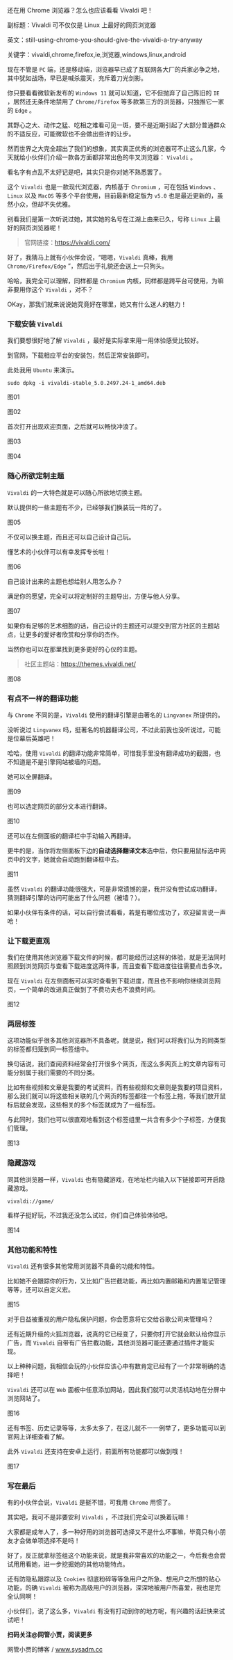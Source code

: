 还在用 Chrome 浏览器？怎么也应该看看 Vivaldi 吧！

副标题：Vivaldi 可不仅仅是 Linux 上最好的网页浏览器

英文：still-using-chrome-you-should-give-the-vivaldi-a-try-anyway

关键字：vivaldi,chrome,firefox,ie,浏览器,windows,linux,android



现在不管是 `PC` 端，还是移动端，浏览器早已成了互联网各大厂的兵家必争之地，其中犹如战场，早已是喊杀震天，充斥着刀光剑影。

你只要看看微软新发布的 `Windows 11` 就可以知道，它不但抛弃了自己陈旧的 `IE` ，居然还无条件地禁用了 `Chrome/Firefox` 等多款第三方的浏览器，只独推它一家的 `Edge` 。

其野心之大、动作之猛、吃相之难看可见一斑，要不是近期引起了大部分普通群众的不适反应，可能微软也不会做出些许的让步。

然而世界之大完全超出了我们的想象，其实真正优秀的浏览器可不止这么几家，今天就给小伙伴们介绍一款各方面都非常出色的牛叉浏览器： `Vivaldi` 。



看名字有点乱不太好记是吧，其实只是你对她不熟悉罢了。

这个 `Vivaldi` 也是一款现代浏览器，内核基于 `Chromium` ，可在包括 `Windows` 、 `Linux` 以及 `MacOS` 等多个平台使用，目前最新稳定版为 `v5.0` 也是最近更新的，虽然小众，但却不失优雅。

别看我们是第一次听说过她，其实她的名号在江湖上由来已久，号称 `Linux` 上最好的网页浏览器呢！

> 官网链接：https://vivaldi.com/



好了，我猜马上就有小伙伴会说，“嗯嗯，`Vivaldi` 真棒，我用 `Chrome/Firefox/Edge` ”，然后出于礼貌还会送上一只狗头。

哈哈，我完全可以理解，同样都是 `Chromium` 内核，同样都是跨平台可使用，为嘛非要用你这个 `Vivaldi` ，对不？

OKay，那我们就来说说她究竟好在哪里，她又有什么迷人的魅力！



### 下载安装 `Vivaldi`

我们要想很好地了解 `Vivaldi` ，最好是实际拿来用一用体验感受比较好。

到官网，下载相应平台的安装包，然后正常安装即可。

此处我用 `Ubuntu` 来演示。

```
sudo dpkg -i vivaldi-stable_5.0.2497.24-1_amd64.deb
```

图01

图02



首次打开出现欢迎页面，之后就可以畅快冲浪了。

图03

图04



### 随心所欲定制主题

`Vivaldi` 的一大特色就是可以随心所欲地切换主题。

默认提供的一些主题有不少，已经够我们换装玩一阵的了。

图05



不仅可以换主题，而且还可以自己设计自己玩。

懂艺术的小伙伴可以有幸发挥专长啦！

图06



自己设计出来的主题也想给别人用怎么办？

满足你的愿望，完全可以将定制好的主题导出，方便与他人分享。

图07



如果你有足够的艺术细胞的话，自己设计的主题还可以提交到官方社区的主题站点，让更多的爱好者欣赏和分享你的杰作。

当然你也可以在那里找到更多更好的心仪的主题。

> 社区主题站：https://themes.vivaldi.net/

图08



### 有点不一样的翻译功能

与 `Chrome` 不同的是，`Vivaldi` 使用的翻译引擎是由著名的 `Lingvanex` 所提供的。

没听说过 `Lingvanex` 吗，挺著名的机器翻译公司，不过此前我也没听说过，可能是位幕后英雄吧！

哈哈，使用 `Vivaldi` 的翻译功能非常简单，可惜我手里没有翻译成功的截图，也不知道是不是引擎网站被墙的问题。



她可以全屏翻译。

图09



也可以选定网页的部分文本进行翻译。

图10



还可以在左侧面板的翻译栏中手动输入再翻译。

更牛的是，当你将左侧面板下边的**自动选择翻译文本**选中后，你只要用鼠标选中网页中的文字，她就会自动跑到翻译框中去。

图11



虽然 `Vivaldi` 的翻译功能很强大，可是非常遗憾的是，我并没有尝试成功翻译，猜测翻译引擎的访问可能出了什么问题（被墙？）。

如果小伙伴有条件的话，可以自行尝试看看，若是有哪位成功了，欢迎留言说一声哈！



### 让下载更直观

我们在使用其他浏览器下载文件的时候，都可能经历过这样的体验，就是无法同时照顾到浏览网页与查看下载进度这两件事，而且查看下载进度往往需要点击多次。

现在 `Vivaldi` 在左侧面板可以实时查看到下载进度，而且也不影响你继续浏览网页，一个简单的改进真正做到了不费功夫也不浪费时间。

图12



### 两层标签

这项功能似乎很多其他浏览器所不具备呢，就是说，我们可以将我们认为的同类型的标签都归笼到同一标签组中。

换句话说，我们查阅资料经常会打开很多个网页，而这么多网页上的文章内容有可能分别属于我们需要的不同分类。

比如有些视频和文章是我要的考试资料，而有些视频和文章则是我要的项目资料，那么我们就可以将这些相关联的几个网页的标签都往一个标签上拖，等我们放开鼠标后就会发现，这些相关的多个标签就成为了一组标签。

与此同时，我们也可以很直观地看到这个标签组里一共含有多少个子标签，方便我们管理。

图13



### 隐藏游戏

同其他浏览器一样，`Vivaldi` 也有隐藏游戏，在地址栏内输入以下链接即可开启隐藏游戏。

```
vivaldi://game/
```

看样子挺好玩，不过我还没怎么试过，你们自己体验体验吧。

图14



### 其他功能和特性

`Vivaldi` 还有很多其他常用浏览器不具备的功能和特性。

比如她不会跟踪你的行为，又比如广告拦截功能，再比如内置邮箱和内置笔记管理等等，还可以自定义宏。

图15



对于日益被重视的用户隐私保护问题，你会愿意将它交给谷歌公司来管理吗？

还有近期升级的火狐浏览器，说真的它已经变了，只要你打开它就会默认给你显示广告，而 `Vivaldi` 自带有广告拦截功能，其他浏览器可能还要通过插件才能实现。

以上种种问题，我相信会玩的小伙伴应该心中有数肯定已经有了一个非常明确的选择吧！



`Vivaldi` 还可以在 `Web` 面板中任意添加网站，因此我们就可以灵活机动地在分屏中浏览网站了。

图16



还有书签、历史记录等等，太多太多了，在这儿就不一一例举了，更多功能可以到官网上详细查看了解。

此外 `Vivaldi` 还支持在安卓上运行，前面所有功能都可以做到哦！

图17



### 写在最后

有的小伙伴会说，`Vivaldi` 是挺不错，可我用 `Chrome` 用惯了。

其实吧，我可不是非要安利 `Vivaldi` ，不过我们完全可以换着玩嘛！

大家都是成年人了，多一种好用的浏览器可选择又不是什么坏事嘛，毕竟只有小朋友才会做单项选择不是吗！

好了，反正就拿标签组这个功能来说，就是我非常喜欢的功能之一，今后我也会尝试用用看她，进一步挖掘她的其他功能特点。

还有防隐私跟踪以及 `Cookies` 彻底粉碎等等急用户之所急、想用户之所想的贴心功能，的确 `Vivaldi` 被称为高级用户的浏览器，深深地被用户所喜爱，我也是完全认同啊！

小伙伴们，说了这么多，`Vivaldi` 有没有打动到你的地方呢，有兴趣的话赶快来试试吧！



**扫码关注@网管小贾，阅读更多**

网管小贾的博客 / www.sysadm.cc
